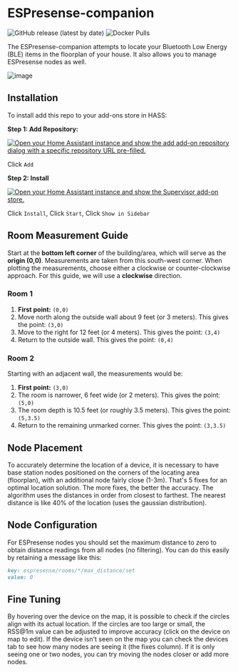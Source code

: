 # ESPresense-companion

![GitHub release (latest by date)](https://img.shields.io/github/v/release/ESPresense/ESPresense-companion)
![Docker Pulls](https://badgen.net/docker/pulls/espresense/espresense-companion)

The ESPresense-companion attempts to locate your Bluetooth Low Energy (BLE) items in the floorplan of your house. It also allows you to manage ESPresense nodes as well.

![image](https://user-images.githubusercontent.com/1491145/208942192-d8716e50-c822-48a7-a6d3-46b53ab9373e.png)

## Installation

To install add this repo to your add-ons store in HASS:

**Step 1: Add Repository:**

[![Open your Home Assistant instance and show the add add-on repository dialog with a specific repository URL pre-filled.](https://my.home-assistant.io/badges/supervisor_add_addon_repository.svg)](https://my.home-assistant.io/redirect/supervisor_add_addon_repository/?repository_url=https%3A%2F%2Fgithub.com%2FESPresense%2Fhassio-addons)

Click `Add`

**Step 2: Install**

[![Open your Home Assistant instance and show the Supervisor add-on store.](https://my.home-assistant.io/badges/supervisor_store.svg)](https://my.home-assistant.io/redirect/supervisor_store/)

Click `Install`, Click `Start`, Click `Show in Sidebar`

## Room Measurement Guide

Start at the **bottom left corner** of the building/area, which will serve as the **origin (0,0)**. Measurements are taken from this south-west corner. When plotting the measurements, choose either a clockwise or counter-clockwise approach. For this guide, we will use a **clockwise** direction.

### Room 1

1. **First point:** `(0,0)`
2. Move north along the outside wall about 9 feet (or 3 meters). This gives the point: `(3,0)`
3. Move to the right for 12 feet (or 4 meters). This gives the point: `(3,4)`
4. Return to the outside wall. This gives the point: `(0,4)`

### Room 2

Starting with an adjacent wall, the measurements would be:

1. **First point:** `(3,0)`
2. The room is narrower, 6 feet wide (or 2 meters). This gives the point: `(5,0)`
3. The room depth is 10.5 feet (or roughly 3.5 meters). This gives the point: `(5,3.5)`
4. Return to the remaining unmarked corner. This gives the point: `(3,3.5)`

## Node Placement

To accurately determine the location of a device, it is necessary to have base station nodes positioned on the corners of the locating area (floorplan), with an additional node fairly close (1-3m). That's 5 fixes for an optimal location solution. The more fixes, the better the accuracy. The algorithm uses the distances in order from closest to farthest. The nearest distance is like 40% of the location (uses the gaussian distribution).

## Node Configuration

For ESPresense nodes you should set the maximum distance to zero to obtain distance readings from all nodes (no filtering). You can do this easily by retaining a message like this:

```markdown
key: espresense/rooms/*/max_distance/set
value: 0
```

## Fine Tuning

By hovering over the device on the map, it is possible to check if the circles align with its actual location. If the circles are too large or small, the RSS@1m value can be adjusted to improve accuracy (click on the device on map to edit).  If the device isn't seen on the map you can check the devices tab to see how many nodes are seeing it (the fixes column).  If it is only seeing one or two nodes, you can try moving the nodes closer or add more nodes.
